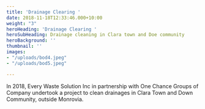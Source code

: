 ```yaml
---
title: 'Drainage Clearing '
date: 2018-11-18T12:33:46.000+10:00
weight: "3"
heroHeading: 'Drainage Clearing '
heroSubHeading: Drainage cleaning in Clara town and Doe community
heroBackground: ''
thumbnail: ''
images:
- "/uploads/bod4.jpeg"
- "/uploads/bod5.jpeg"

---
```


In 2018, Every Waste Solution Inc in partnership with One Chance Groups of Company undertook a project to clean drainages in Clara Town and Down Community, outside Monrovia.